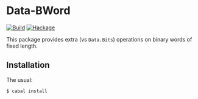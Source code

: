 Data-BWord
==========

[![Build](https://github.com/mvv/data-bword/actions/workflows/ci.yml/badge.svg)](https://github.com/mvv/data-bword/actions/workflows/ci.yml) [![Hackage](https://img.shields.io/hackage/v/data-bword.svg)](http://hackage.haskell.org/package/data-bword)

This package provides extra (vs `Data.Bits`) operations on binary words of
fixed length.

Installation
------------
The usual:

	$ cabal install

